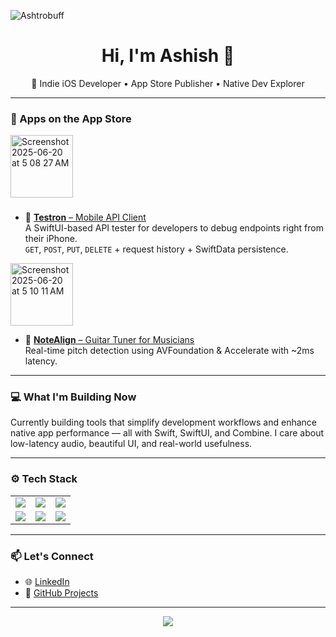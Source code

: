 ![Ashtrobuff](https://github.com/user-attachments/assets/6724ec7b-e699-4fce-9c78-ca1805916da5)
<!---<span style="text-center, align-items-center"><img  width="100" height="100"  style="border-radius: 50%; vertical-align: middle; margin-right: 10px;" src=https://github.com/user-attachments/assets/b7963a09-1516-4834-9aac-5a1f21c27a73></span>--->

<h1 align="center">Hi, I'm Ashish 👋</h1>

<p align="center">
  🚀 Indie iOS Developer • App Store Publisher • Native Dev Explorer
</p>

---

### 📱 Apps on the App Store

<img width="100" alt="Screenshot 2025-06-20 at 5 08 27 AM" src="https://github.com/user-attachments/assets/b1e496ea-562b-4d56-a362-f8c1dc266d8a" />

###


- 🔗 [**Testron** – Mobile API Client](https://apps.apple.com/us/app/testron/id6747257486)  
  A SwiftUI-based API tester for developers to debug endpoints right from their iPhone.  
  `GET`, `POST`, `PUT`, `DELETE` + request history + SwiftData persistence.



<img width="100" alt="Screenshot 2025-06-20 at 5 10 11 AM" src="https://github.com/user-attachments/assets/cb3d28fb-18db-41db-869f-8fee24ab8a5a" />


- 🔗 [**NoteAlign** – Guitar Tuner for Musicians](https://lnkd.in/ep8ExE82)  
  Real-time pitch detection using AVFoundation & Accelerate with ~2ms latency.

---

### 💻 What I'm Building Now

Currently building tools that simplify development workflows and enhance native app performance — all with Swift, SwiftUI, and Combine. I care about low-latency audio, beautiful UI, and real-world usefulness.

---

### ⚙️ Tech Stack
<table>
  <tr>
    <td><img src="https://img.shields.io/badge/-Swift-orange?style=flat-square&logo=swift" /></td>
    <td><img src="https://img.shields.io/badge/-iOS-black?style=flat-square&logo=apple" /></td>
    <td><img src="https://img.shields.io/badge/-Xcode-blue?style=flat-square&logo=xcode" /></td>
  </tr>
  <tr>
    <td><img src="https://img.shields.io/badge/-SwiftUI-lightgrey?style=flat-square&logo=swift" /></td>
    <td><img src="https://img.shields.io/badge/-React-black?style=flat-square&logo=react" /></td>
    <td><img src="https://img.shields.io/badge/-Node.js-green?style=flat-square&logo=node.js" /></td>
  </tr>
</table>


---

### 📫 Let's Connect

- 🌐 [LinkedIn](https://linkedin.com/in/ashishp1729)
- 🧠 [GitHub Projects](https://github.com/Ashtrobuff)

---

<p align="center">
  <img src="https://readme-typing-svg.demolab.com/?lines=Currently%20shipping%20apps%20%F0%9F%9A%80;Swift%20first%2C%20always.;Exploring%20real-time%20audio%20processing!" />
</p>

